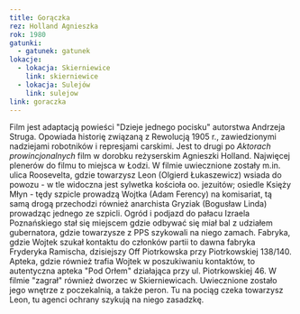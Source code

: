 ```yaml
---
title: Gorączka
rez: Holland Agnieszka
rok: 1980
gatunki: 
  - gatunek: gatunek
lokacje:
  - lokacja: Skierniewice
    link: skierniewice
  - lokacja: Sulejów
    link: sulejow
link: goraczka
---
```

Film jest adaptacją powieści "Dzieje jednego pocisku" autorstwa Andrzeja Struga. Opowiada historię związaną z Rewolucją 1905 r., zawiedzionymi nadziejami robotników i represjami carskimi. Jest to drugi po *Aktorach prowincjonalnych* film w dorobku reżyserskim Agnieszki Holland. 
Najwięcej plenerów do filmu to miejsca w Łodzi. W filmie uwiecznione zostały m.in. ulica Roosevelta, gdzie towarzysz Leon (Olgierd Łukaszewicz) wsiada do powozu - w tle widoczna jest sylwetka kościoła oo. jezuitów; osiedle Księży Młyn - tędy szpicle prowadzą Wojtka (Adam Ferency) na komisariat, tą samą drogą przechodzi również anarchista Gryziak (Bogusław Linda) prowadząc jednego ze szpicli. Ogród i podjazd do pałacu Izraela Poznańskiego stał się miejscem gdzie odbywać się miał bal z udziałem gubernatora, gdzie towarzysze z PPS szykowali na niego zamach. Fabryka, gdzie Wojtek szukał kontaktu do członków partii to dawna fabryka Fryderyka Ramischa, dzisiejszy Off Piotrkowska przy Piotrkowskiej 138/140. Apteka, gdzie również trafia Wojtek w poszukiwaniu kontaktów, to autentyczna apteka "Pod Orłem" działająca przy ul. Piotrkowskiej 46.
W filmie "zagrał" również dworzec w Skierniewicach. Uwiecznione zostało jego wnętrze z poczekalnią, a także peron. Tu na pociąg czeka towarzysz Leon, tu agenci ochrany szykują na niego zasadzkę.

